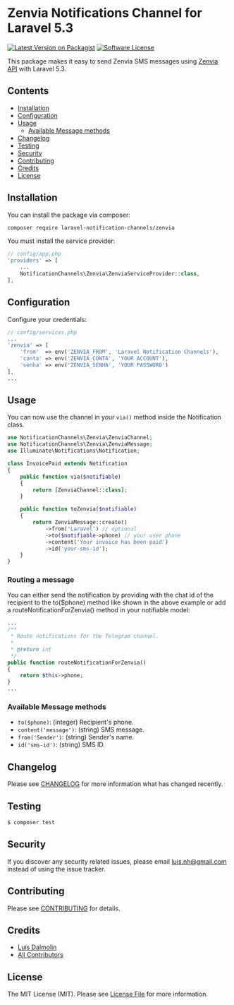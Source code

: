 # Zenvia Notifications Channel for Laravel 5.3 

[![Latest Version on Packagist](https://img.shields.io/packagist/v/laravel-notification-channels/zenvia.svg?style=flat-square)](https://packagist.org/packages/laravel-notification-channels/zenvia)
[![Software License](https://img.shields.io/badge/license-MIT-brightgreen.svg?style=flat-square)](LICENSE.md)

This package makes it easy to send Zenvia SMS messages using [Zenvia API](http://docs.zenviasms.apiary.io) with Laravel 5.3.

## Contents

- [Installation](#installation)
- [Configuration](#configuration)
- [Usage](#usage)
    - [Available Message methods](#available-message-methods)
- [Changelog](#changelog)
- [Testing](#testing)
- [Security](#security)
- [Contributing](#contributing)
- [Credits](#credits)
- [License](#license)

## Installation

You can install the package via composer:

``` bash
composer require laravel-notification-channels/zenvia
```

You must install the service provider:

```php
// config/app.php
'providers' => [
    ...
    NotificationChannels\Zenvia\ZenviaServiceProvider::class,
],
```

## Configuration

Configure your credentials: 

```php
// config/services.php
...
'zenvia' => [
    'from'  => env('ZENVIA_FROM', 'Laravel Notification Channels'),
    'conta' => env('ZENVIA_CONTA', 'YOUR ACCOUNT'),
    'senha' => env('ZENVIA_SENHA', 'YOUR PASSWORD')
],
...
```

## Usage

You can now use the channel in your `via()` method inside the Notification class.

``` php
use NotificationChannels\Zenvia\ZenviaChannel;
use NotificationChannels\Zenvia\ZenviaMessage;
use Illuminate\Notifications\Notification;

class InvoicePaid extends Notification
{
    public function via($notifiable)
    {
        return [ZenviaChannel::class];
    }

    public function toZenvia($notifiable)
    {
        return ZenviaMessage::create()
            ->from('Laravel') // optional
            ->to($notifiable->phone) // your user phone
            ->content('Your invoice has been paid')
            ->id('your-sms-id');
    }
}
```

### Routing a message

You can either send the notification by providing with the chat id of the recipient to the to($phone) method like shown in the above example or add a routeNotificationForZenvia() method in your notifiable model:

```php
...
/**
 * Route notifications for the Telegram channel.
 *
 * @return int
 */
public function routeNotificationForZenvia()
{
    return $this->phone;
}
...
```

### Available Message methods

- `to($phone)`: (integer) Recipient's phone.
- `content('message')`: (string) SMS message.
- `from('Sender')`: (string) Sender's name.
- `id('sms-id')`: (string) SMS ID.

## Changelog

Please see [CHANGELOG](CHANGELOG.md) for more information what has changed recently.

## Testing

``` bash
$ composer test
```

## Security

If you discover any security related issues, please email luis.nh@gmail.com instead of using the issue tracker.

## Contributing

Please see [CONTRIBUTING](CONTRIBUTING.md) for details.

## Credits

- [Luís Dalmolin](https://github.com/luisdalmolin)
- [All Contributors](../../contributors)

## License

The MIT License (MIT). Please see [License File](LICENSE.md) for more information.
